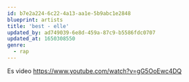 ```yaml
---
id: b7e2a224-6c22-4a13-aa1e-5b9abc1e2848
blueprint: artists
title: 'best - elle'
updated_by: ad749039-6e8d-459a-87c9-b5586fdc0707
updated_at: 1650308550
genre:
  - rap
---
```

Es video https://www.youtube.com/watch?v=gG5OoEwc4DQ
